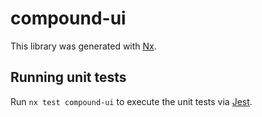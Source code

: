 # compound-ui

This library was generated with [Nx](https://nx.dev).

## Running unit tests

Run `nx test compound-ui` to execute the unit tests via [Jest](https://jestjs.io).
